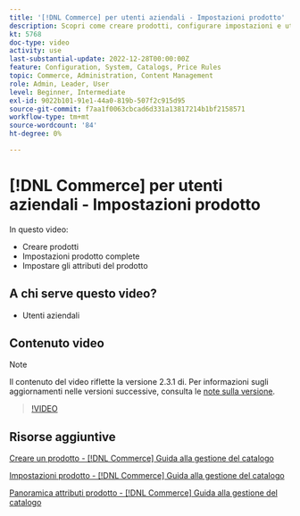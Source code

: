 ```yaml
---
title: '[!DNL Commerce] per utenti aziendali - Impostazioni prodotto'
description: Scopri come creare prodotti, configurare impostazioni e utilizzare gli attributi.
kt: 5768
doc-type: video
activity: use
last-substantial-update: 2022-12-28T00:00:00Z
feature: Configuration, System, Catalogs, Price Rules
topic: Commerce, Administration, Content Management
role: Admin, Leader, User
level: Beginner, Intermediate
exl-id: 9022b101-91e1-44a0-819b-507f2c915d95
source-git-commit: f7aa1f0063cbcad6d331a13817214b1bf2158571
workflow-type: tm+mt
source-wordcount: '84'
ht-degree: 0%

---
```


# [!DNL Commerce] per utenti aziendali - Impostazioni prodotto

In questo video:

- Creare prodotti
- Impostazioni prodotto complete
- Impostare gli attributi del prodotto

## A chi serve questo video?

- Utenti aziendali

## Contenuto video

>[!NOTE]
>
>Il contenuto del video riflette la versione 2.3.1 di. Per informazioni sugli aggiornamenti nelle versioni successive, consulta le [note sulla versione](https://experienceleague.adobe.com/docs/commerce-operations/release/notes/overview.html).

>[!VIDEO](https://video.tv.adobe.com/v/35953?quality=12&learn=on)

## Risorse aggiuntive

[Creare un prodotto - [!DNL Commerce] Guida alla gestione del catalogo](https://experienceleague.adobe.com/docs/commerce-admin/catalog/products/product-create.html)

[Impostazioni prodotto - [!DNL Commerce] Guida alla gestione del catalogo](https://experienceleague.adobe.com/docs/commerce-admin/catalog/products/product-create.html#product-settings)

[Panoramica attributi prodotto - [!DNL Commerce] Guida alla gestione del catalogo](https://experienceleague.adobe.com/docs/commerce-admin/catalog/product-attributes/product-attributes.html)
